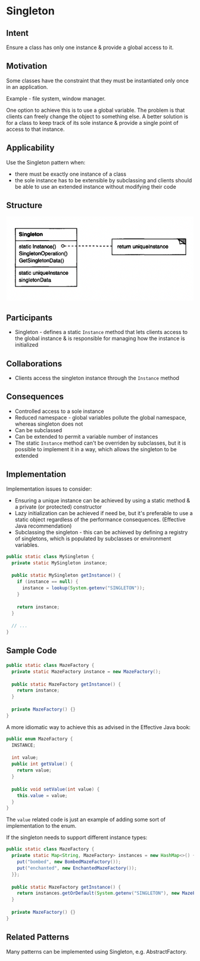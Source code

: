 # Singleton

## Intent
Ensure a class has only one instance & provide a global access to it.

## Motivation
Some classes have the constraint that they must be instantiated only once in an application.

Example - file system, window manager.

One option to achieve this is to use a global variable. The problem is that clients can freely change the object to something else.
A better solution is for a class to keep track of its sole instance & provide a single point of access to that instance.

## Applicability
Use the Singleton pattern when:
 * there must be exactly one instance of a class
 * the sole instance has to be extensible by subclassing and clients should be able to use an extended instance without modifying their code

## Structure
![singleton](images/singleton.png)

## Participants
 * Singleton - defines a static `Instance` method that lets clients access to the global instance & is responsible for managing how the instance is initialized

## Collaborations
 * Clients access the singleton instance through the `Instance` method

## Consequences
 * Controlled access to a sole instance
 * Reduced namespace - global variables pollute the global namespace, whereas singleton does not
 * Can be subclassed
 * Can be extended to permit a variable number of instances
 * The static `Instance` method can't be overriden by subclasses, but it is possible to implement it in a way, which allows the singleton to be extended

## Implementation
Implementation issues to consider:
 * Ensuring a unique instance can be achieved by using a static method & a private (or protected) constructor
 * Lazy initialization can be achieved if need be, but it's preferable to use a static object regardless of the performance consequences. (Effective Java recommendation)
 * Subclassing the singleton - this can be achieved by defining a registry of singletons, which is populated by subclasses or environment variables.
```java
public static class MySingleton {
  private static MySingleton instance;

  public static MySingleton getInstance() {
    if (instance == null) {
      instance = lookup(System.getenv("SINGLETON"));
    }
      
    return instance;
  }
    
  // ...
}
```

## Sample Code
```java
public static class MazeFactory {
  private static MazeFactory instance = new MazeFactory();

  public static MazeFactory getInstance() {
    return instance;
  }

  private MazeFactory() {}
}
```

A more idiomatic way to achieve this as advised in the Effective Java book:
```java
public enum MazeFactory {
  INSTANCE;

  int value;
  public int getValue() {
    return value;
  }

  public void setValue(int value) {
    this.value = value;
  }
}
```

The `value` related code is just an example of adding some sort of implementation to the enum.

If the singleton needs to support different instance types:
```java
public static class MazeFactory {
  private static Map<String, MazeFactory> instances = new HashMap<>() {{
    put("bombed", new BombedMazeFactory());
    put("enchanted", new EnchantedMazeFactory());
  }};

  public static MazeFactory getInstance() {
    return instances.getOrDefault(System.getenv("SINGLETON"), new MazeFactory());
  }

  private MazeFactory() {}
}
```

## Related Patterns
Many patterns can be implemented using Singleton, e.g. AbstractFactory.
